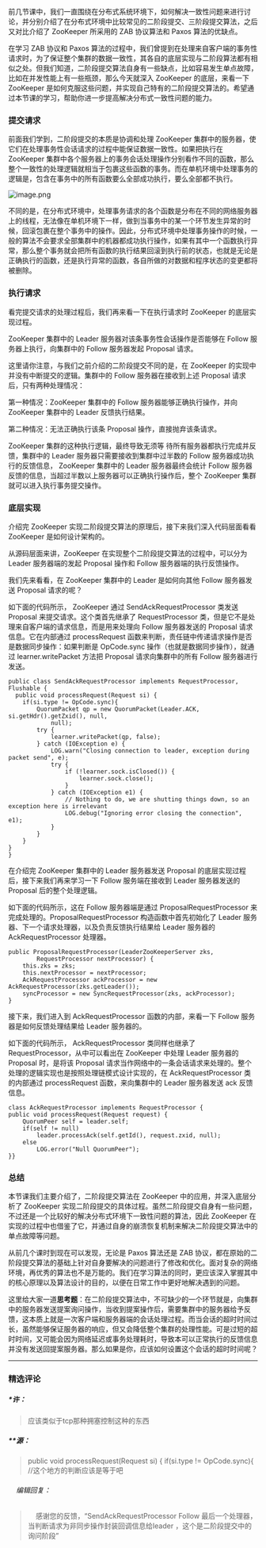 <p data-nodeid="116601">前几节课中，我们一直围绕在分布式系统环境下，如何解决一致性问题来进行讨论，并分别介绍了在分布式环境中比较常见的二阶段提交、三阶段提交算法，之后又对比介绍了 ZooKeeper 所采用的 ZAB 协议算法和 Paxos 算法的优缺点。</p>
<p data-nodeid="116602">在学习 ZAB 协议和 Paxos 算法的过程中，我们曾提到在处理来自客户端的事务性请求时，为了保证整个集群的数据一致性，其各自的底层实现与二阶段算法都有相似之处。但我们知道，二阶段提交算法自身有一些缺点，比如容易发生单点故障，比如在并发性能上有一些瓶颈，那么今天就深入 ZooKeeper 的底层，来看一下 ZooKeeper 是如何克服这些问题，并实现自己特有的二阶段提交算法的。希望通过本节课的学习，帮助你进一步提高解决分布式一致性问题的能力。</p>
<h3 data-nodeid="116603">提交请求</h3>
<p data-nodeid="117175">前面我们学到，二阶段提交的本质是协调和处理 ZooKeeper 集群中的服务器，使它们在处理事务性会话请求的过程中能保证数据一致性。如果把执行在 ZooKeeper 集群中各个服务器上的事务会话处理操作分别看作不同的函数，那么整个一致性的处理逻辑就相当于包裹这些函数的事务。而在单机环境中处理事务的逻辑是，包含在事务中的所有函数要么全部成功执行，要么全部都不执行。</p>
<p data-nodeid="117176" class=""><img src="https://s0.lgstatic.com/i/image/M00/43/F4/Ciqc1F889pCADWF1AABRdrcwWog707.png" alt="image.png" data-nodeid="117180"></p>


<p data-nodeid="116606">不同的是，在分布式环境中，处理事务请求的各个函数是分布在不同的网络服务器上的线程，无法像在单机环境下一样，做到当事务中的某一个环节发生异常的时候，回滚包裹在整个事务中的操作。因此，分布式环境中处理事务操作的时候，一般的算法不会要求全部集群中的机器都成功执行操作，如果有其中一个函数执行异常，那么整个事务就会把所有函数的执行结果回滚到执行前的状态，也就是无论是正确执行的函数，还是执行异常的函数，各自所做的对数据和程序状态的变更都将被删除。</p>
<h3 data-nodeid="116607">执行请求</h3>
<p data-nodeid="116608">看完提交请求的处理过程后，我们再来看一下在执行请求时 ZooKeeper 的底层实现过程。</p>
<p data-nodeid="116609">ZooKeeper 集群中的 Leader 服务器对该条事务性会话操作是否能够在 Follow 服务器上执行，向集群中的 Follow 服务器发起 Proposal 请求。</p>
<p data-nodeid="116610">这里请你注意，与我们之前介绍的二阶段提交不同的是，在 ZooKeeper 的实现中并没有中断提交的逻辑。集群中的 Follow 服务器在接收到上述 Proposal 请求后，只有两种处理情况：</p>
<p data-nodeid="116611">第一种情况：ZooKeeper 集群中的 Follow 服务器能够正确执行操作，并向 ZooKeeper 集群中的 Leader 反馈执行结果。</p>
<p data-nodeid="116612">第二种情况：无法正确执行该条 Proposal 操作，直接抛弃该条请求。</p>
<p data-nodeid="116613">ZooKeeper 集群的这种执行逻辑，最终导致无须等 待所有服务器都执行完成并反馈，集群中的 Leader 服务器只需要接收到集群中过半数的 Follow 服务器成功执行的反馈信息， ZooKeeper 集群中的 Leader 服务器最终会统计 Follow 服务器反馈的信息，当超过半数以上服务器可以正确执行操作后，整个 ZooKeeper 集群就可以进入执行事务提交操作。</p>
<h3 data-nodeid="117307">底层实现</h3>


<p data-nodeid="116616">介绍完 ZooKeeper 实现二阶段提交算法的原理后，接下来我们深入代码层面看看 ZooKeeper 是如何设计架构的。</p>
<p data-nodeid="116617">从源码层面来讲，ZooKeeper 在实现整个二阶段提交算法的过程中，可以分为 Leader 服务器端的发起 Proposal 操作和 Follow 服务器端的执行反馈操作。</p>
<p data-nodeid="116618">我们先来看看，在 ZooKeeper 集群中的 Leader 是如何向其他 Follow 服务器发送 Proposal 请求的呢？</p>
<p data-nodeid="116619">如下面的代码所示， ZooKeeper 通过 SendAckRequestProcessor 类发送 Proposal 来提交请求。这个类首先继承了 RequestProcessor 类，但是它不是处理来自客户端的请求信息，而是用来处理向 Follow 服务器发送的 Proposal 请求信息。它在内部通过  processRequest 函数来判断，责任链中传递请求操作是否是数据同步操作：如果判断是 OpCode.sync 操作（也就是数据同步操作），就通过 learner.writePacket 方法把 Proposal 请求向集群中的所有 Follow 服务器进行发送。</p>
<pre class="lang-java" data-nodeid="117808"><code data-language="java"><span class="hljs-keyword">public</span> <span class="hljs-class"><span class="hljs-keyword">class</span> <span class="hljs-title">SendAckRequestProcessor</span> <span class="hljs-keyword">implements</span> <span class="hljs-title">RequestProcessor</span>, <span class="hljs-title">Flushable</span> </span>{ 
  <span class="hljs-function"><span class="hljs-keyword">public</span> <span class="hljs-keyword">void</span> <span class="hljs-title">processRequest</span><span class="hljs-params">(Request si)</span> </span>{ 
    <span class="hljs-keyword">if</span>(si.type != OpCode.sync){ 
        QuorumPacket qp = <span class="hljs-keyword">new</span> QuorumPacket(Leader.ACK, si.getHdr().getZxid(), <span class="hljs-keyword">null</span>, 
            <span class="hljs-keyword">null</span>); 
        <span class="hljs-keyword">try</span> { 
            learner.writePacket(qp, <span class="hljs-keyword">false</span>); 
        } <span class="hljs-keyword">catch</span> (IOException e) { 
            LOG.warn(<span class="hljs-string">"Closing connection to leader, exception during packet send"</span>, e); 
            <span class="hljs-keyword">try</span> { 
                <span class="hljs-keyword">if</span> (!learner.sock.isClosed()) { 
                    learner.sock.close(); 
                } 
            } <span class="hljs-keyword">catch</span> (IOException e1) { 
                <span class="hljs-comment">// Nothing to do, we are shutting things down, so an exception here is irrelevant </span>
                LOG.debug(<span class="hljs-string">"Ignoring error closing the connection"</span>, e1); 
            } 
        } 
    } 
} 
} 
</code></pre>




<p data-nodeid="116621">在介绍完 ZooKeeper 集群中的 Leader 服务器发送 Proposal 的底层实现过程后，接下来我们再来学习一下 Follow 服务端在接收到 Leader 服务器发送的 Proposal 后的整个处理逻辑。</p>
<p data-nodeid="116622">如下面的代码所示，这在 Follow 服务器端是通过 ProposalRequestProcessor 来完成处理的。ProposalRequestProcessor 构造函数中首先初始化了 Leader 服务器、下一个请求处理器，以及负责反馈执行结果给 Leader 服务器的 AckRequestProcessor 处理器。</p>
<pre class="lang-java" data-nodeid="118308"><code data-language="java"><span class="hljs-function"><span class="hljs-keyword">public</span> <span class="hljs-title">ProposalRequestProcessor</span><span class="hljs-params">(LeaderZooKeeperServer zks, 
        RequestProcessor nextProcessor)</span> </span>{ 
    <span class="hljs-keyword">this</span>.zks = zks; 
    <span class="hljs-keyword">this</span>.nextProcessor = nextProcessor; 
    AckRequestProcessor ackProcessor = <span class="hljs-keyword">new</span> AckRequestProcessor(zks.getLeader()); 
    syncProcessor = <span class="hljs-keyword">new</span> SyncRequestProcessor(zks, ackProcessor); 
} 
</code></pre>




<p data-nodeid="116624">接下来，我们进入到 AckRequestProcessor 函数的内部，来看一下 Follow 服务器是如何反馈处理结果给 Leader 服务器的。</p>
<p data-nodeid="116625">如下面的代码所示， AckRequestProcessor 类同样也继承了 RequestProcessor，从中可以看出在 ZooKeeper 中处理 Leader 服务器的 Proposal 时，是将该 Proposal 请求当作网络中的一条会话请求来处理的。整个处理的逻辑实现也是按照处理链模式设计实现的，在 AckRequestProcessor 类的内部通过 processRequest 函数，来向集群中的 Leader 服务器发送 ack 反馈信息。</p>
<pre class="lang-java" data-nodeid="118433"><code data-language="java"><span class="hljs-class"><span class="hljs-keyword">class</span> <span class="hljs-title">AckRequestProcessor</span> <span class="hljs-keyword">implements</span> <span class="hljs-title">RequestProcessor</span> </span>{ 
<span class="hljs-function"><span class="hljs-keyword">public</span> <span class="hljs-keyword">void</span> <span class="hljs-title">processRequest</span><span class="hljs-params">(Request request)</span> </span>{ 
    QuorumPeer self = leader.self; 
    <span class="hljs-keyword">if</span>(self != <span class="hljs-keyword">null</span>) 
        leader.processAck(self.getId(), request.zxid, <span class="hljs-keyword">null</span>); 
    <span class="hljs-keyword">else</span> 
        LOG.error(<span class="hljs-string">"Null QuorumPeer"</span>); 
}} 
</code></pre>

<h3 data-nodeid="116627">总结</h3>
<p data-nodeid="116628">本节课我们主要介绍了，二阶段提交算法在 ZooKeeper 中的应用，并深入底层分析了 ZooKeeper 实现二阶段提交的具体过程。虽然二阶段提交自身有一些问题，不过还是一个比较好的解决分布式环境下一致性问题的算法，因此 ZooKeeper 在实现的过程中也借鉴了它，并通过自身的崩溃恢复机制来解决二阶段提交算法中的单点故障等问题。</p>
<p data-nodeid="116629">从前几个课时到现在可以发现，无论是 Paxos 算法还是 ZAB 协议，都在原始的二阶段提交算法的基础上针对自身要解决的问题进行了修改和优化。面对复杂的网络环境，再优秀的算法也不是万能的。我们在学习算法的同时，更应该深入掌握其中的核心原理以及算法设计的目的，以便在日常工作中更好地解决遇到的问题。</p>
<p data-nodeid="118689" class="">这里给大家一道<strong data-nodeid="118695">思考题</strong>：在二阶段提交算法中，不可缺少的一个环节就是，向集群中的服务器发送提案询问操作，当收到提案操作后，需要集群中的服务器给予反馈，这本质上就是一次客户端和服务器端的会话处理过程。而当会话的超时时间过长，虽然能够保证服务器的响应，但又会降低整个集群的处理性能。可是过短的超时时间，又可能会因为网络延迟或事务处理耗时，导致本可以正常执行的反馈信息并没有发送回提案服务器。那么如果是你，应该如何设置这个会话的超时时间呢？</p>

---

### 精选评论

##### *许：
> 应该类似于tcp那种拥塞控制这种的东西

##### **源：
> public void processRequest(Request si) { if(si.type != OpCode.sync){ //这个地方的判断应该是等于吧

 ###### &nbsp;&nbsp;&nbsp; 编辑回复：
> &nbsp;&nbsp;&nbsp; 感谢您的反馈，“SendAckRequestProcessor Follow 最后一个处理器，当判断请求为非同步操作封装回调信息给Ieader ，这个是二阶段提交中的询问阶段”

